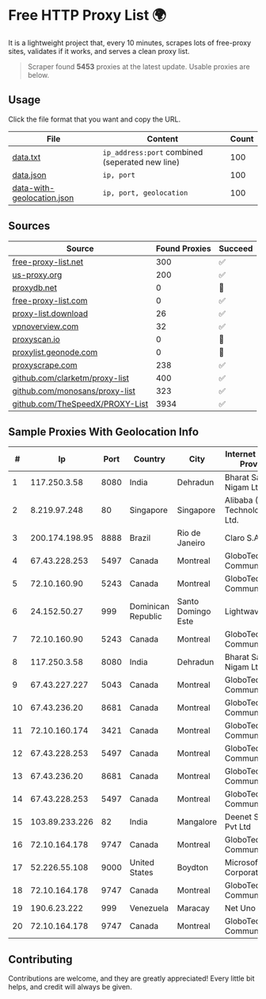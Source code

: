 
# Free HTTP Proxy List 🌍

It is a lightweight project that, every 10 minutes, scrapes lots of free-proxy sites, validates if it works, and serves a clean proxy list.


> Scraper found **5453** proxies at the latest update. Usable proxies are below.

## Usage

Click the file format that you want and copy the URL.


|File|Content|Count|
|----|-------|-----|
|[data.txt](https://raw.githubusercontent.com/themiralay/Proxy-List-World/master/data.txt)|`ip_address:port` combined (seperated new line)|100|
|[data.json](https://raw.githubusercontent.com/themiralay/Proxy-List-World/master/data.json)|`ip, port`|100|
|[data-with-geolocation.json](https://raw.githubusercontent.com/themiralay/Proxy-List-World/master/data-with-geolocation.json)|`ip, port, geolocation`|100|

## Sources

|Source|Found Proxies|Succeed|
|------|-------------|-------|
|[free-proxy-list.net](https://free-proxy-list.net)|300|✅|
|[us-proxy.org](https://www.us-proxy.org)|200|✅|
|[proxydb.net](http://proxydb.net)|0|🚫|
|[free-proxy-list.com](https://free-proxy-list.com/?page=&port=&type%5B%5D=http&type%5B%5D=https&up_time=0&search=Search)|0|✅|
|[proxy-list.download](https://www.proxy-list.download/HTTP)|26|✅|
|[vpnoverview.com](https://vpnoverview.com/privacy/anonymous-browsing/free-proxy-servers)|32|✅|
|[proxyscan.io](https://www.proxyscan.io)|0|🚫|
|[proxylist.geonode.com](https://proxylist.geonode.com/api/proxy-list?limit=300&page=1&sort_by=lastChecked&sort_type=desc&protocols=http,https)|0|🚫|
|[proxyscrape.com](https://api.proxyscrape.com/v2/?request=displayproxies&protocol=http&timeout=10000&country=all&ssl=all&anonymity=all)|238|✅|
|[github.com/clarketm/proxy-list](https://raw.githubusercontent.com/clarketm/proxy-list/master/proxy-list-raw.txt)|400|✅|
|[github.com/monosans/proxy-list](https://raw.githubusercontent.com/monosans/proxy-list/main/proxies/http.txt)|323|✅|
|[github.com/TheSpeedX/PROXY-List](https://raw.githubusercontent.com/TheSpeedX/PROXY-List/master/http.txt)|3934|✅|


## Sample Proxies With Geolocation Info

|#|Ip|Port|Country|City|Internet Service Provider|
|-|--|----|-------|----|-------------------------|
|1|117.250.3.58|8080|India|Dehradun|Bharat Sanchar Nigam Ltd|
|2|8.219.97.248|80|Singapore|Singapore|Alibaba (US) Technology Co., Ltd.|
|3|200.174.198.95|8888|Brazil|Rio de Janeiro|Claro S.A|
|4|67.43.228.253|5497|Canada|Montreal|GloboTech Communications|
|5|72.10.160.90|5243|Canada|Montreal|GloboTech Communications|
|6|24.152.50.27|999|Dominican Republic|Santo Domingo Este|Lightwave S.R.L|
|7|72.10.160.90|5243|Canada|Montreal|GloboTech Communications|
|8|117.250.3.58|8080|India|Dehradun|Bharat Sanchar Nigam Ltd|
|9|67.43.227.227|5043|Canada|Montreal|GloboTech Communications|
|10|67.43.236.20|8681|Canada|Montreal|GloboTech Communications|
|11|72.10.160.174|3421|Canada|Montreal|GloboTech Communications|
|12|67.43.228.253|5497|Canada|Montreal|GloboTech Communications|
|13|67.43.236.20|8681|Canada|Montreal|GloboTech Communications|
|14|67.43.228.253|5497|Canada|Montreal|GloboTech Communications|
|15|103.89.233.226|82|India|Mangalore|Deenet Services Pvt Ltd|
|16|72.10.164.178|9747|Canada|Montreal|GloboTech Communications|
|17|52.226.55.108|9000|United States|Boydton|Microsoft Corporation|
|18|72.10.164.178|9747|Canada|Montreal|GloboTech Communications|
|19|190.6.23.222|999|Venezuela|Maracay|Net Uno|
|20|72.10.164.178|9747|Canada|Montreal|GloboTech Communications|



## Contributing

Contributions are welcome, and they are greatly appreciated! Every
little bit helps, and credit will always be given.

